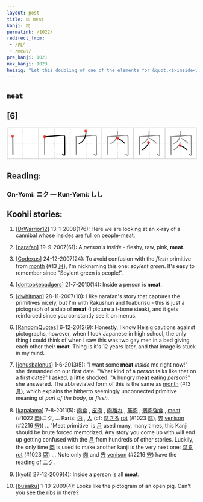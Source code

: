 ```yaml
---
layout: post
title: 肉 meat
kanji: 肉
permalink: /1022/
redirect_from:
 - /肉/
 - /meat/
pre_kanji: 1021
nex_kanji: 1023
heisig: "Let this doubling of one of the elements for &quot;<i>inside</i>&quot; yield the sense of &quot;<i>insides</i>&quot; to approach the key word, <b>meat</b>. The abbreviated form of this character gave us the primitive meaning of <i>flesh</i> or <i>part of the body</i> for the kanji 月."
---
```


## `meat`

## [6]

<div class="stroke"><img src="../images/E88289.png" /></div>

## Reading:

### On-Yomi: ニク &mdash; Kun-Yomi: しし

## Koohii stories:

1) [<a href="http://kanji.koohii.com/profile/DrWarrior12">DrWarrior12</a>] 13-1-2008(176): Here we are looking at an x-ray of a cannibal whose insides are full on people-meat. 

2) [<a href="http://kanji.koohii.com/profile/narafan">narafan</a>] 19-9-2007(61): A <em>person&#039;s</em> <em>inside</em> - fleshy, raw, pink,<strong> meat</strong>. 

3) [<a href="http://kanji.koohii.com/profile/Codexus">Codexus</a>] 24-12-2007(24): To avoid confusion with the <em>flesh</em> primitive from <a href="../13">month</a> <span class="index">(#13 <a href="http://jisho.org/kanji/details/月">月</a>)</span>, I&#039;m nicknaming this one: <em>soylent green</em>. It&#039;s easy to remember since &quot;Soylent green is people!&quot;. 

4) [<a href="http://kanji.koohii.com/profile/dontpokebadgers">dontpokebadgers</a>] 21-7-2010(14): Inside a person is<strong> meat</strong>. 

5) [<a href="http://kanji.koohii.com/profile/dwhitman">dwhitman</a>] 28-11-2007(10): I like narafan&#039;s story that captures the primitives nicely, but I&#039;m with Rakushun and fuaburisu - this is just a pictograph of a slab of<strong> meat</strong> (I picture a t-bone steak), and it gets reinforced since you constantly see it on menus. 

6) [<a href="http://kanji.koohii.com/profile/RandomQuotes">RandomQuotes</a>] 6-12-2012(9): Honestly, I know Heisig cautions against pictographs, however, when I took Japanese in high school, the only thing i could think of when I saw this was two gay men in a bed giving each other their<strong> meat</strong>. Thing is it&#039;s 12 years later, and that image is stuck in my mind. 

7) [<a href="http://kanji.koohii.com/profile/jonusbalonus">jonusbalonus</a>] 1-6-2013(5): &quot;I want some<strong> meat</strong> <em>inside</em> me right now!&quot; she demanded on our first date. &quot;What kind of a <em>person</em> talks like that on a first date?&quot; I asked, a little shocked. &quot;A hungry<strong> meat</strong> eating <em>person</em>?&quot; she answered. The abbreviated form of this is the same as <a href="../13">month</a> <span class="index">(#13 <a href="http://jisho.org/kanji/details/月">月</a>)</span>, which explains the hitherto seemingly unconnected primitive meaning of <em>part of the body</em>, or <em>flesh</em>. 

8) [<a href="http://kanji.koohii.com/profile/kapalama">kapalama</a>] 7-8-2011(5):   <a href="http://jisho.org/kanji/details/肉食">肉食</a>  ,   <a href="http://jisho.org/kanji/details/皮肉">皮肉</a>  ,   <a href="http://jisho.org/kanji/details/肉離れ">肉離れ</a>  ,   <a href="http://jisho.org/kanji/details/筋肉">筋肉</a>  ,   <a href="http://jisho.org/kanji/details/弱肉強食">弱肉強食</a>  , <a href="../1022">meat</a> <span class="index">(#1022 <a href="http://jisho.org/kanji/details/肉">肉</a>)</span>ニク, ... Parts:   <a href="http://jisho.org/kanji/details/内">内</a>  ,  <a href="http://jisho.org/kanji/details/人">人</a>   (cf:   <a href="http://jisho.org/kanji/details/腐さる">腐さる</a>  <a href="../1023">rot</a> <span class="index">(#1023 <a href="http://jisho.org/kanji/details/腐">腐</a>)</span>,   <a href="http://jisho.org/kanji/details/宍">宍</a>  <a href="../2216">venison</a> <span class="index">(#2216 <a href="http://jisho.org/kanji/details/宍">宍</a>)</span>) ... &#039;Meat primitive&#039; is   <a href="http://jisho.org/kanji/details/月">月</a>   used many, many times, this Kanji should be brute forced memorized. Any story you come up with will end up getting confused with the   <a href="http://jisho.org/kanji/details/月">月</a>   from hundreds of other stories. Luckily, the only time   <a href="http://jisho.org/kanji/details/肉">肉</a>   is used to make another kanji is the very next one:   <a href="http://jisho.org/kanji/details/腐る">腐る</a>  <a href="../1023">rot</a> <span class="index">(#1023 <a href="http://jisho.org/kanji/details/腐">腐</a>)</span> ... Note:only   <a href="http://jisho.org/kanji/details/肉">肉</a>   and   <a href="http://jisho.org/kanji/details/宍">宍</a>  <a href="../2216">venison</a> <span class="index">(#2216 <a href="http://jisho.org/kanji/details/宍">宍</a>)</span> have the reading of ニク. 

9) [<a href="http://kanji.koohii.com/profile/kyoti">kyoti</a>] 27-12-2009(4): Inside a person is all<strong> meat</strong>. 

10) [<a href="http://kanji.koohii.com/profile/busaiku">busaiku</a>] 1-10-2009(4): Looks like the pictogram of an open pig. Can&#039;t you see the ribs in there? 
